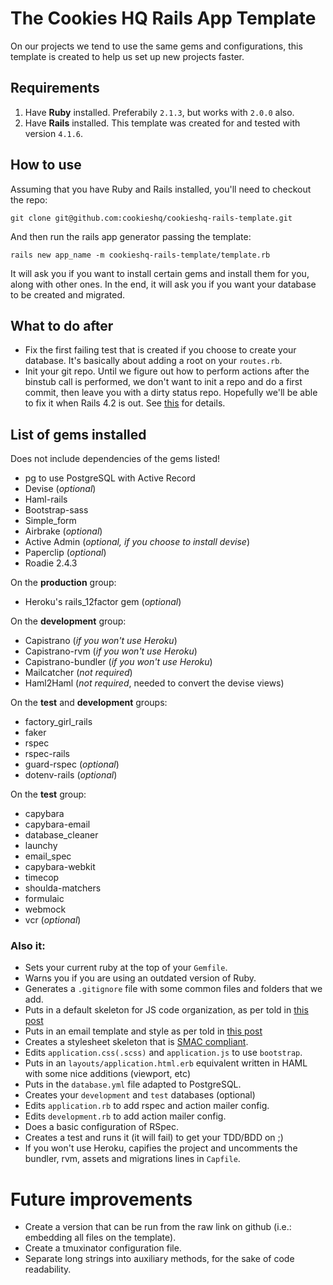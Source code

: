 The Cookies HQ Rails App Template
=================================

On our projects we tend to use the same gems and configurations, this template is created to help us set up new projects faster.

Requirements
------------

1. Have **Ruby** installed. Preferabily `2.1.3`, but works with `2.0.0` also.
2. Have **Rails** installed. This template was created for and tested with version `4.1.6`.

How to use
----------

Assuming that you have Ruby and Rails installed, you'll need to checkout the repo:

```
git clone git@github.com:cookieshq/cookieshq-rails-template.git
```

And then run the rails app generator passing the template:

```
rails new app_name -m cookieshq-rails-template/template.rb
```

It will ask you if you want to install certain gems and install them for you, along with other ones. In the end, it will ask you if you want your database to be created and migrated.

What to do after
----------------

* Fix the first failing test that is created if you choose to create your database. It's basically about adding a root on your `routes.rb`.
* Init your git repo. Until we figure out how to perform actions after the binstub call is performed, we don't want to init a repo and do a first commit, then leave you with a dirty status repo. Hopefully we'll be able to fix it when Rails 4.2 is out. See [this](https://github.com/rails/rails/issues/16292) for details.


List of gems installed
----------------------

Does not include dependencies of the gems listed!

* pg to use PostgreSQL with Active Record
* Devise (*optional*)
* Haml-rails
* Bootstrap-sass
* Simple_form
* Airbrake (*optional*)
* Active Admin (*optional, if you choose to install devise*)
* Paperclip (*optional*)
* Roadie 2.4.3

On the **production** group:
* Heroku's rails_12factor gem (*optional*)

On the **development** group:
* Capistrano (*if you won't use Heroku*)
* Capistrano-rvm (*if you won't use Heroku*)
* Capistrano-bundler (*if you won't use Heroku*)
* Mailcatcher (*not required*)
* Haml2Haml (*not required*, needed to convert the devise views)

On the **test** and **development** groups:
* factory_girl_rails
* faker
* rspec
* rspec-rails
* guard-rspec (*optional*)
* dotenv-rails (*optional*)

On the **test** group:
* capybara
* capybara-email
* database_cleaner
* launchy
* email_spec
* capybara-webkit
* timecop
* shoulda-matchers
* formulaic
* webmock
* vcr (*optional*)

### Also it:

* Sets your current ruby at the top of your `Gemfile`.
* Warns you if you are using an outdated version of Ruby.
* Generates a `.gitignore` file with some common files and folders that we add.
* Puts in a default skeleton for JS code organization, as per told in [this post](http://cookieshq.co.uk/posts/write-maintainable-javascript-in-rails/)
* Puts in an email template and style as per told in [this post](http://cookieshq.co.uk/posts/how-to-style-emails-with-rails-and-roadie/)
* Creates a stylesheet skeleton that is [SMAC compliant](https://smacss.com/book/categorizing).
* Edits `application.css(.scss)` and `application.js` to use `bootstrap`.
* Puts in an `layouts/application.html.erb` equivalent written in HAML with some nice additions (viewport, etc)
* Puts in the `database.yml` file adapted to PostgreSQL.
* Creates your `development` and `test` databases (optional)
* Edits `application.rb` to add rspec and action mailer config.
* Edits `development.rb` to add action mailer config.
* Does a basic configuration of RSpec.
* Creates a test and runs it (it will fail) to get your TDD/BDD on ;)
* If you won't use Heroku, capifies the project and uncomments the bundler, rvm, assets and migrations lines in `Capfile`.

Future improvements
====================

* Create a version that can be run from the raw link on github (i.e.: embedding all files on the template).
* Create a tmuxinator configuration file.
* Separate long strings into auxiliary methods, for the sake of code readability.
